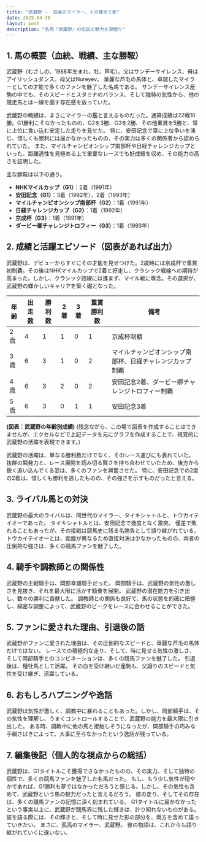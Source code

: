 ```yaml
---
title: "武蔵野 -  孤高のマイラー、その輝きと影"
date: 2025-04-30
layout: post
description: "名馬『武蔵野』の伝説と魅力を深堀り"
---
```


## 1. 馬の概要（血統、戦績、主な勝鞍）

武蔵野（むさしの、1988年生まれ、牡、芦毛）。父はサンデーサイレンス、母はアイリッシュダンス。母父はNureyev。  華麗な芦毛の馬体と、卓越したマイラーとしての才能で多くのファンを魅了した名馬である。  サンデーサイレンス産駒の中でも、そのスピードとスタミナのバランス、そして独特の気性から、他の競走馬とは一線を画す存在感を放っていた。

武蔵野の戦績は、まさにマイラーの鑑と言えるものだった。通算成績は22戦10勝。G1勝利こそなかったものの、G2を3勝、G3を2勝、その他重賞を5勝と、常に上位に食い込む安定した走りを見せた。  特に、安田記念で常に上位争いを演じ、惜しくも勝利には届かなかったものの、その実力は多くの関係者から認められていた。  また、マイルチャンピオンシップ南部杯や日経チャレンジカップといった、距離適性を見極める上で重要なレースでも好成績を収め、その能力の高さを証明した。

主な勝鞍は以下の通り。

* **NHKマイルカップ（G1）**：2着（1991年）
* **安田記念（G1）**：3着（1992年）、2着（1993年）
* **マイルチャンピオンシップ南部杯（G2）**：1着（1991年）
* **日経チャレンジカップ（G2）**：1着（1992年）
* **京成杯（G3）**：1着（1991年）
* **ダービー卿チャレンジトロフィー（G3）**：1着（1993年）


## 2. 成績と活躍エピソード（図表があれば出力）

武蔵野は、デビューからすぐにその才能を見せつけた。2歳時には京成杯で重賞初制覇。その後はNHKマイルカップで2着と好走し、クラシック戦線への期待が高まった。しかし、クラシック路線には進まず、マイル戦に専念。その選択が、武蔵野の輝かしいキャリアを築く礎となった。

| 年齢 | 出走数 | 勝利数 | 2着 | 3着 | 重賞勝利数 | 備考 |
|---|---|---|---|---|---|---|
| 2歳 | 4 | 1 | 1 | 0 | 1 | 京成杯制覇 |
| 3歳 | 6 | 3 | 1 | 0 | 2 | マイルチャンピオンシップ南部杯、日経チャレンジカップ制覇 |
| 4歳 | 6 | 3 | 2 | 0 | 2 | 安田記念2着、ダービー卿チャレンジトロフィー制覇 |
| 5歳 | 6 | 3 | 0 | 1 | 1 | 安田記念3着 |


**(図表：武蔵野の年齢別成績)**  (残念ながら、この場で図表を作成することはできませんが、エクセルなどで上記データを元にグラフを作成することで、視覚的に武蔵野の活躍を表現できます。)


武蔵野の活躍は、単なる勝利数だけでなく、そのレース運びにも表れていた。  抜群の瞬発力と、レース展開を読み切る賢さを持ち合わせていたため、後方から鋭く追い込んでくる姿は、多くのファンを興奮させた。  特に、安田記念での2度の2着は、惜しくも勝利を逃したものの、その強さを示すものだったと言える。


## 3. ライバル馬との対決

武蔵野の最大のライバルは、同世代のマイラー、タイキシャトルと、トウカイテイオーであった。 タイキシャトルとは、安田記念で幾度となく激突。  僅差で敗れることもあったが、その接戦は競馬史に残る名勝負として語り継がれている。トウカイテイオーとは、距離が異なるため直接対決は少なかったものの、両者の圧倒的な強さは、多くの競馬ファンを魅了した。


## 4. 騎手や調教師との関係性

武蔵野の主戦騎手は、岡部幸雄騎手だった。  岡部騎手は、武蔵野の気性の激しさを見抜き、それを最大限に活かす騎乗を展開。  武蔵野の潜在能力を引き出し、数々の勝利に貢献した。  調教師との関係も良好で、馬の状態を的確に把握し、綿密な調整によって、武蔵野のピークをレースに合わせることができた。


## 5. ファンに愛された理由、引退後の話

武蔵野がファンに愛された理由は、その圧倒的なスピードと、華麗な芦毛の馬体だけではない。  レースでの積極的な走り、そして、時に見せる気性の激しさ、そして岡部騎手とのコンビネーションは、多くの競馬ファンを魅了した。  引退後は、種牡馬として活躍。  その血を受け継いだ産駒も、父譲りのスピードと気性を受け継ぎ、活躍している。


## 6. おもしろハプニングや逸話

武蔵野は気性が激しく、調教中に暴れることもあった。しかし、岡部騎手は、その気性を理解し、うまくコントロールすることで、武蔵野の能力を最大限に引き出した。  ある時、調教中に他の馬と接触しそうになったが、岡部騎手の巧みな手綱さばきによって、大事に至らなかったという逸話が残っている。


## 7. 編集後記（個人的な視点からの総括）

武蔵野は、G1タイトルこそ獲得できなかったものの、その実力、そして独特の個性で、多くの競馬ファンを魅了した名馬だった。  もし、もう少し気性が穏やかであれば、G1勝利も夢ではなかっただろうと感じる。しかし、その気性も含めて、武蔵野という馬の魅力だったと言えるだろう。  彼の走り、そしてその存在は、多くの競馬ファンの記憶に深く刻まれている。  G1タイトルに届かなかったという事実以上に、武蔵野が競馬界に残した輝きは、計り知れないものがある。  彼を語る際には、その輝きと、そして時に見せた影の部分を、両方を含めて語っていきたい。  まさに、孤高のマイラー、武蔵野。  彼の物語は、これからも語り継がれていくに違いない。
